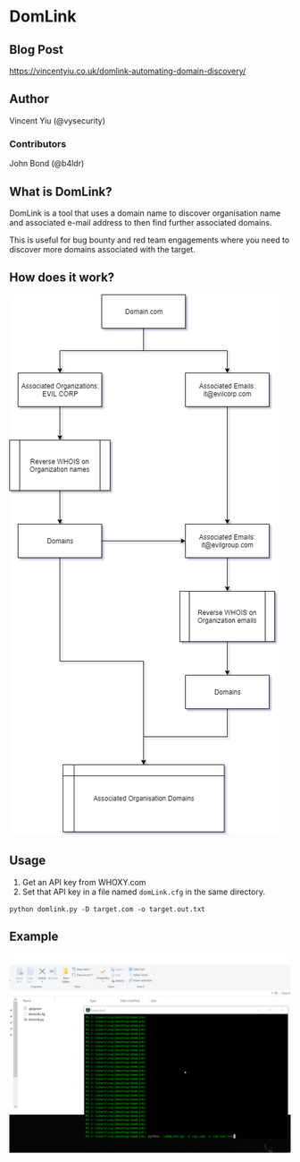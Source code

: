 ﻿# DomLink

## Blog Post

https://vincentyiu.co.uk/domlink-automating-domain-discovery/

## Author

Vincent Yiu (@vysecurity)

### Contributors

John Bond (@b4ldr)

## What is DomLink?

DomLink is a tool that uses a domain name to discover organisation name and associated e-mail address to then find further associated domains.

This is useful for bug bounty and red team engagements where you need to discover more domains associated with the target.

## How does it work?

![How it works](domLink.png)

## Usage

1) Get an API key from WHOXY.com
2) Set that API key in a file named ```domLink.cfg``` in the same directory.

```
python domlink.py -D target.com -o target.out.txt
```

## Example

![Example](domLink.gif)

